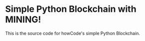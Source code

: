 Simple Python Blockchain with MINING!
=====================================

This is the source code for howCode's simple Python Blockchain.


